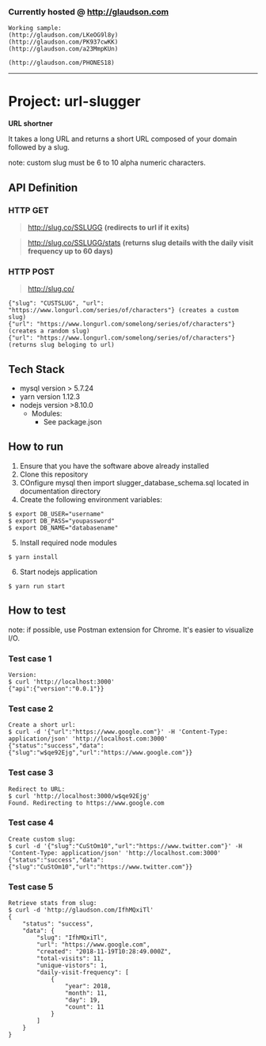 ### Currently hosted @ http://glaudson.com
````
Working sample:
(http://glaudson.com/LKeOG9l8y)
(http://glaudson.com/PK937cwKK)
(http://glaudson.com/a23MmpKUn)

(http://glaudson.com/PHONES18)
````
----

# Project: url-slugger
**URL shortner**

It takes a long URL and returns a short URL composed of your domain followed by a slug.

note: custom slug must be 6 to 10  alpha numeric characters.

## API Definition
### HTTP GET
> http://slug.co/SSLUGG **(redirects to url if it exits)**

> http://slug.co/SSLUGG/stats **(returns slug details with the daily visit frequency up to 60 days)**

### HTTP POST
> http://slug.co/

```
{"slug": "CUSTSLUG", "url": "https://www.longurl.com/series/of/characters"} (creates a custom slug)
{"url": "https://www.longurl.com/somelong/series/of/characters"}            (creates a random slug)
{"url": "https://www.longurl.com/somelong/series/of/characters"}            (returns slug beloging to url)
```

## Tech Stack
* mysql version > 5.7.24
* yarn version 1.12.3
* nodejs version >8.10.0
  * Modules:
    * See package.json

## How to run
1. Ensure that you have the software above already installed
2. Clone this repository
3. COnfigure mysql then import slugger_database_schema.sql located in documentation directory
4. Create the following environment variables:
````
$ export DB_USER="username"
$ export DB_PASS="youpassword"
$ export DB_NAME="databasename"
````
5. Install required node modules
````
$ yarn install
````
6. Start nodejs application
````
$ yarn run start
````
## How to test
note: if possible, use Postman extension for Chrome. It's easier to visualize I/O.

### Test case 1
````
Version:
$ curl 'http://localhost:3000'
{"api":{"version":"0.0.1"}}
````

### Test case 2
````
Create a short url:
$ curl -d '{"url":"https://www.google.com"}' -H 'Content-Type: application/json' 'http://localhost.com:3000'
{"status":"success","data":{"slug":"w$qe92Ejg","url":"https://www.google.com"}}
````

### Test case 3
````
Redirect to URL:
$ curl 'http://localhost:3000/w$qe92Ejg'
Found. Redirecting to https://www.google.com
````

### Test case 4
````
Create custom slug:
$ curl -d '{"slug":"CuStOm10","url":"https://www.twitter.com"}' -H 'Content-Type: application/json' 'http://localhost.com:3000'
{"status":"success","data":{"slug":"CuStOm10","url":"https://www.twitter.com"}}
````

### Test case 5
````
Retrieve stats from slug:
$ curl -d 'http://glaudson.com/IfhMQxiTl'
{
    "status": "success",
    "data": {
        "slug": "IfhMQxiTl",
        "url": "https://www.google.com",
        "created": "2018-11-19T10:28:49.000Z",
        "total-visits": 11,
        "unique-vistors": 1,
        "daily-visit-frequency": [
            {
                "year": 2018,
                "month": 11,
                "day": 19,
                "count": 11
            }
        ]
    }
}
````
